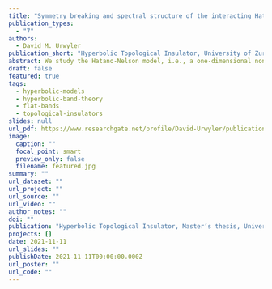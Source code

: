 ```yaml
---
title: "Symmetry breaking and spectral structure of the interacting Hatano-Nelson model"
publication_types:
  - "7"
authors:
  - David M. Urwyler
publication_short: "Hyperbolic Topological Insulator, University of Zurich, Switzerland (2021)"
abstract: We study the Hatano-Nelson model, i.e., a one-dimensional non-Hermitian chain of spinless fermions with nearest-neighbor nonreciprocal hopping, in the presence of repulsive nearest-neighbor interactions. At half-filling, we find two $\mathcal{PT}$ transitions, as the interaction strength increases. The first transition is marked by an exceptional point between the first and the second excited state in a finite-size system and is a first-order symmetry-breaking transition into a charge density wave regime. Persistent currents characteristic of the Hatano-Nelson model abruptly vanish at the transition. The second transition happens at a critical interaction strength that scales with the system size and can thus only be observed in finite-size systems. It is characterized by a collapse of all energy eigenvalues onto the real axis. We further show that in a strong interaction regime, but away from half-filling, the many-body spectrum shows point gaps with nontrivial winding numbers, akin to the topological properties of the single-particle spectrum of the Hatano-Nelson chain. Our results contribute to an understanding of fermionic many-body systems with non-Hermitian Hamiltonians.
draft: false
featured: true
tags:
  - hyperbolic-models
  - hyperbolic-band-theory
  - flat-bands
  - topological-insulators
slides: null
url_pdf: https://www.researchgate.net/profile/David-Urwyler/publication/359057010_Hyperbolic_Topological_Insulators/links/6225eac384ce8e5b4d0de57b/Hyperbolic-Topological-Insulators.pdf?_sg%5B0%5D=4baObVBFm10w36aAoI7bOOmse-XfuQui5cZrJsS7SyzqtgoEuvQBWHOHAp-geCh2J8agleMz0Gnpl1lkir7bCQ.adC2pnNbBLkYcBItq0ReV0uODkzIao5KfbecJV_eCrR-cGi2IqHQ47YeN0h4eRgD1OSTLiZpdR93zx2Ob-R91g&_sg%5B1%5D=xsCDzCMw91jOKvFiDwyHtugURuzyG43fu-VF2AXZ-lc11God-Q-IGn5xxQJIneLUQWTOk_hLoHqCotSSce7EkvMCM_IptQF1kV4KGLR0y4Py.adC2pnNbBLkYcBItq0ReV0uODkzIao5KfbecJV_eCrR-cGi2IqHQ47YeN0h4eRgD1OSTLiZpdR93zx2Ob-R91g&_iepl=
image:
  caption: ""
  focal_point: smart
  preview_only: false
  filename: featured.jpg
summary: ""
url_dataset: ""
url_project: ""
url_source: ""
url_video: ""
author_notes: ""
doi: ""
publication: "Hyperbolic Topological Insulator, Master’s thesis, University of Zurich, Switzerland (2021)"
projects: []
date: 2021-11-11
url_slides: ""
publishDate: 2021-11-11T00:00:00.000Z
url_poster: ""
url_code: ""
---
```

